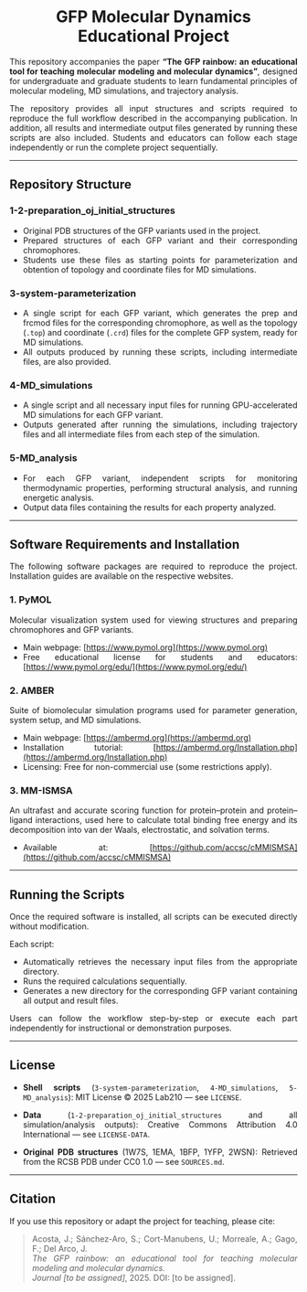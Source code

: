 <h1 align="center">GFP Molecular Dynamics Educational Project</h1>
 
<div align="justify">
 
This repository accompanies the paper **“The GFP rainbow: an educational tool for teaching molecular modeling and molecular dynamics”**, designed for undergraduate and graduate students to learn fundamental principles of molecular modeling, MD simulations, and trajectory analysis.
 
The repository provides all input structures and scripts required to reproduce the full workflow described in the accompanying publication. In addition, all results and intermediate output files generated by running these scripts are also included. Students and educators can follow each stage independently or run the complete project sequentially.
 
---
 
## Repository Structure
 
### 1-2-preparation_oj_initial_structures
- Original PDB structures of the GFP variants used in the project.  
- Prepared structures of each GFP variant and their corresponding chromophores.  
- Students use these files as starting points for parameterization and obtention of topology and coordinate files for MD simulations.
 
### 3-system-parameterization
- A single script for each GFP variant, which generates the prep and frcmod files for the corresponding chromophore, as well as the topology (`.top`) and coordinate (`.crd`) files for the complete GFP system, ready for MD simulations.  
- All outputs produced by running these scripts, including intermediate files, are also provided.
 
### 4-MD_simulations
- A single script and all necessary input files for running GPU-accelerated MD simulations for each GFP variant.  
- Outputs generated after running the simulations, including trajectory files and all intermediate files from each step of the simulation.
 
### 5-MD_analysis
- For each GFP variant, independent scripts for monitoring thermodynamic properties, performing structural analysis, and running energetic analysis.  
- Output data files containing the results for each property analyzed.
 
---
 
## Software Requirements and Installation
 
The following software packages are required to reproduce the project. Installation guides are available on the respective websites.
 
### 1. PyMOL
Molecular visualization system used for viewing structures and preparing chromophores and GFP variants.  
- Main webpage: [https://www.pymol.org](https://www.pymol.org)  
- Free educational license for students and educators: [https://www.pymol.org/edu/](https://www.pymol.org/edu/)
 
### 2. AMBER
Suite of biomolecular simulation programs used for parameter generation, system setup, and MD simulations.  
- Main webpage: [https://ambermd.org](https://ambermd.org)  
- Installation tutorial: [https://ambermd.org/Installation.php](https://ambermd.org/Installation.php)  
- Licensing: Free for non-commercial use (some restrictions apply).
 
### 3. MM-ISMSA
An ultrafast and accurate scoring function for protein–protein and protein–ligand interactions, used here to calculate total binding free energy and its decomposition into van der Waals, electrostatic, and solvation terms.  
- Available at: [https://github.com/accsc/cMMISMSA](https://github.com/accsc/cMMISMSA)
 
---
 
## Running the Scripts
 
Once the required software is installed, all scripts can be executed directly without modification.
 
Each script:
- Automatically retrieves the necessary input files from the appropriate directory.  
- Runs the required calculations sequentially.  
- Generates a new directory for the corresponding GFP variant containing all output and result files.  
 
Users can follow the workflow step-by-step or execute each part independently for instructional or demonstration purposes.
 
---
## License

- **Shell scripts** (`3-system-parameterization`, `4-MD_simulations`, `5-MD_analysis`):
  MIT License © 2025 Lab210 — see `LICENSE`.

- **Data** (`1-2-preparation_oj_initial_structures` and all simulation/analysis outputs):
  Creative Commons Attribution 4.0 International — see `LICENSE-DATA`.

- **Original PDB structures** (1W7S, 1EMA, 1BFP, 1YFP, 2WSN):
  Retrieved from the RCSB PDB under CC0 1.0 — see `SOURCES.md`.

---
## Citation
 
If you use this repository or adapt the project for teaching, please cite:
 
> Acosta, J.; Sánchez-Aro, S.; Cort-Manubens, U.; Morreale, A.; Gago, F.; Del Arco, J.  
> *The GFP rainbow: an educational tool for teaching molecular modeling and molecular dynamics.*  
> *Journal [to be assigned]*, 2025. DOI: [to be assigned].
 
</div>
